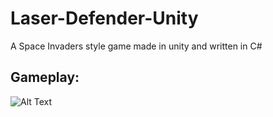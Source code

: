 # Laser-Defender-Unity
A Space Invaders style game made in unity and written in C#

## Gameplay:
![Alt Text](http://uupload.ir/files/f7y_ezgif.com-video-to-gif.gif)
